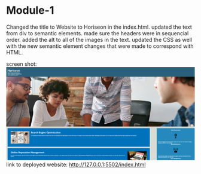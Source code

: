 # Module-1

Changed the title to Website to Horiseon in the index.html. updated the text from div to semantic elements. made sure the headers were in sequencial order. added the alt to all of the images in the text. updated the CSS as well with the new semantic element changes that were made to correspond with HTML. 

screen shot: ![Alt text](image.png)
link to deployed website: http://127.0.0.1:5502/index.html
